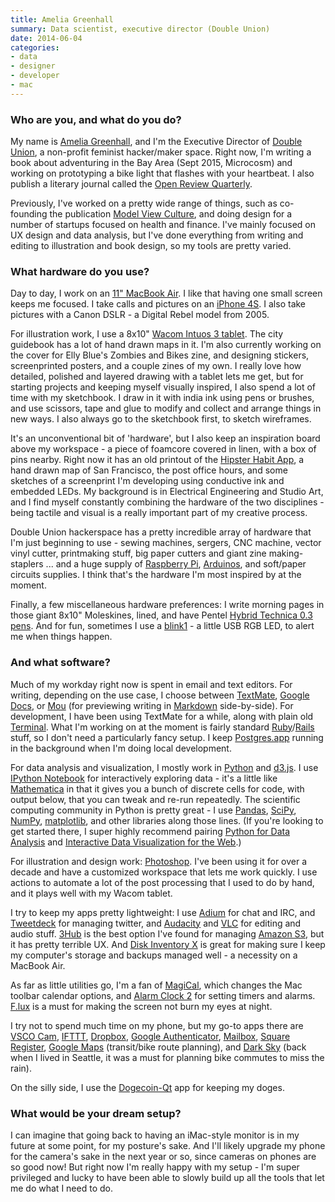 ```yaml
---
title: Amelia Greenhall
summary: Data scientist, executive director (Double Union)
date: 2014-06-04
categories:
- data
- designer
- developer
- mac
---
```


### Who are you, and what do you do?

My name is [Amelia Greenhall](http://www.ameliagreenhall.com/ "Amelia's website."), and I'm the Executive Director of [Double Union](http://doubleunion.org/ "A feminist hacker space in San Francisco."), a non-profit feminist hacker/maker space. Right now, I'm writing a book about adventuring in the Bay Area (Sept 2015, Microcosm) and working on prototyping a bike light that flashes with your heartbeat. I also publish a literary journal called the [Open Review Quarterly](http://openreviewquarterly.com/ "Amelia's literary journal.").

Previously, I've worked on a pretty wide range of things, such as co-founding the publication [Model View Culture](http://modelviewculture.com/ "A tech and diversity publication."), and doing design for a number of startups focused on health and finance. I've mainly focused on UX design and data analysis, but I've done everything from writing and editing to illustration and book design, so my tools are pretty varied.

### What hardware do you use?

Day to day, I work on an [11" MacBook Air][macbook-air]. I like that having one small screen keeps me focused. I take calls and pictures on an [iPhone 4S][iphone-4s]. I also take pictures with a Canon DSLR - a Digital Rebel model from 2005.

For illustration work, I use a 8x10" [Wacom Intuos 3 tablet][intuos]. The city guidebook has a lot of hand drawn maps in it. I'm also currently working on the cover for Elly Blue's Zombies and Bikes zine, and designing stickers, screenprinted posters, and a couple zines of my own. I really love how detailed, polished and layered drawing with a tablet lets me get, but for starting projects and keeping myself visually inspired, I also spend a lot of time with my sketchbook. I draw in it with india ink using pens or brushes, and use scissors, tape and glue to modify and collect and arrange things in new ways. I also always go to the sketchbook first, to sketch wireframes.

It's an unconventional bit of 'hardware', but I also keep an inspiration board above my workspace - a piece of foamcore covered in linen, with a box of pins nearby. Right now it has an old printout of the [Hipster Habit App](http://hipsterhabitapp.com/ "A printable habit book."), a hand drawn map of San Francisco, the post office hours, and some sketches of a screenprint I'm developing using conductive ink and embedded LEDs. My background is in Electrical Engineering and Studio Art, and I find myself constantly combining the hardware of the two disciplines - being tactile and visual is a really important part of my creative process.

Double Union hackerspace has a pretty incredible array of hardware that I'm just beginning to use - sewing machines, sergers, CNC machine, vector vinyl cutter, printmaking stuff, big paper cutters and giant zine making-staplers ... and a huge supply of [Raspberry Pi][raspberry-pi], [Arduinos][arduino], and soft/paper circuits supplies. I think that's the hardware I'm most inspired by at the moment.

Finally, a few miscellaneous hardware preferences: I write morning pages in those giant 8x10" Moleskines, lined, and have Pentel [Hybrid Technica 0.3 pens][hybrid-technica-0.3mm]. And for fun, sometimes I use a [blink1][] - a little USB RGB LED, to alert me when things happen.

### And what software?

Much of my workday right now is spent in email and text editors. For writing, depending on the use case, I choose between [TextMate][], [Google Docs][google-docs], or [Mou][] (for previewing writing in [Markdown][] side-by-side). For development, I have been using TextMate for a while, along with plain old [Terminal][]. What I'm working on at the moment is fairly standard [Ruby][]/[Rails][] stuff, so I don't need a particularly fancy setup. I keep [Postgres.app][postgres.app] running in the background when I'm doing local development.

For data analysis and visualization, I mostly work in [Python][] and [d3.js][]. I use [IPython Notebook][ipython-notebook] for interactively exploring data - it's a little like [Mathematica][] in that it gives you a bunch of discrete cells for code, with output below, that you can tweak and re-run repeatedly. The scientific computing community in Python is pretty great - I use [Pandas][], [SciPy][], [NumPy][], [matplotlib][], and other libraries along those lines. (If you're looking to get started there, I super highly recommend pairing [Python for Data Analysis](http://shop.oreilly.com/product/0636920023784.do "A book about using Python for data analysis.") and [Interactive Data Visualization for the Web](http://chimera.labs.oreilly.com/books/1230000000345/ "A book about displaying interactive data on the web.").)

For illustration and design work: [Photoshop][]. I've been using it for over a decade and have a customized workspace that lets me work quickly. I use actions to automate a lot of the post processing that I used to do by hand, and it plays well with my Wacom tablet.

I try to keep my apps pretty lightweight: I use [Adium][] for chat and IRC, and [Tweetdeck][] for managing twitter, and [Audacity][] and [VLC][] for editing and audio stuff. [3Hub][] is the best option I've found for managing [Amazon S3][s3], but it has pretty terrible UX. And [Disk Inventory X][disk-inventory-x] is great for making sure I keep my computer's storage and backups managed well - a necessity on a MacBook Air.

As far as little utilities go, I'm a fan of [MagiCal][], which changes the Mac toolbar calendar options, and [Alarm Clock 2][alarm-clock] for setting timers and alarms. [F.lux][] is a must for making the screen not burn my eyes at night.

I try not to spend much time on my phone, but my go-to apps there are [VSCO Cam][vsco-ios], [IFTTT][ifttt-ios], [Dropbox][dropbox-ios], [Google Authenticator][google-authenticator-ios], [Mailbox][], [Square Register][square-register-ios], [Google Maps][google-maps-ios] (transit/bike route planning), and [Dark Sky][dark-sky-ios] (back when I lived in Seattle, it was a must for planning bike commutes to miss the rain).

On the silly side, I use the [Dogecoin-Qt][dogecoin] app for keeping my doges.

### What would be your dream setup?

I can imagine that going back to having an iMac-style monitor is in my future at some point, for my posture's sake. And I'll likely upgrade my phone for the camera's sake in the next year or so, since cameras on phones are so good now! But right now I'm really happy with my setup - I'm super privileged and lucky to have been able to slowly build up all the tools that let me do what I need to do.

[3hub]: http://s3browser.com/ "A Mac client for Amazon's S3."
[adium]: https://en.wikipedia.org/wiki/Adium "A multi-protocol chat application for the Mac."
[alarm-clock]: http://osx.iusethis.com/app/alarmclock2 "An alarm clock application for Mac OS X."
[arduino]: https://www.arduino.cc/ "Open-source prototyping hardware."
[audacity]: https://sourceforge.net/projects/audacity/ "An open-source, cross-platform audio editor."
[blink1]: https://blink1.thingm.com/ "A programmable USB LED indicator light."
[d3.js]: https://d3js.org/ "A Javascript framework for manipulating data."
[dark-sky-ios]: https://darksky.net/app/ "A weather app."
[disk-inventory-x]: http://www.derlien.com "An application for Mac OS X that shows a breakdown of disk usage."
[dogecoin]: https://github.com/dogecoin/dogecoin "A client for the virtual currency."
[dropbox-ios]: https://www.dropbox.com/iphoneapp "An iOS version of the syncing software."
[f.lux]: https://justgetflux.com/ "A tool to make the colour of your screen adapt to the current time of day."
[google-authenticator-ios]: https://itunes.apple.com/us/app/google-authenticator/id388497605 "An app providing 2-step login verification for your accounts."
[google-docs]: https://en.wikipedia.org/wiki/Google_Docs "A web-based office suite."
[google-maps-ios]: https://itunes.apple.com/us/app/id585027354 "An app for the map service."
[hybrid-technica-0.3mm]: https://www.amazon.com/Pentel-Hybrid-Technica-Ultra-KN103-A/dp/B003VV5M4O "A pen."
[ifttt-ios]: https://itunes.apple.com/us/app/ifttt/id660944635 "An app for the flexible web utility."
[intuos]: https://www.wacom.com/en-us/products/pen-tablets/intuos "A pen tablet."
[iphone-4s]: https://en.wikipedia.org/wiki/IPhone_4S "A smartphone."
[ipython-notebook]: http://ipython.org/notebook.html "A web-based Python environment."
[macbook-air]: https://www.apple.com/macbook-air/ "A very thin laptop."
[magical]: http://www.charcoaldesign.co.uk/magical "An alternate date/time menubar item for Mac OS X."
[mailbox]: http://www.mailboxapp.com/ "A email client."
[markdown]: https://daringfireball.net/projects/markdown/ "An email-like format for marking up text."
[mathematica]: http://www.wolfram.com/mathematica/ "Computation and simulation software."
[matplotlib]: https://matplotlib.org/ "A Python library for 2D plotting."
[mou]: http://25.io/mou/ "A Markdown text editor for the Mac."
[numpy]: https://www.numpy.org/ "A Python package for scientific computing."
[pandas]: https://pandas.pydata.org/ "A Python data analysis library."
[photoshop]: https://www.adobe.com/products/photoshop.html "A bitmap image editor."
[postgres.app]: http://postgresapp.com "A bundled installation of Postgres for Mac OS X."
[python]: https://www.python.org/ "An interpreted scripting language."
[rails]: https://rubyonrails.org/ "A Ruby-based web framework."
[raspberry-pi]: https://en.wikipedia.org/wiki/Raspberry_Pi "A single-board hackable computer."
[ruby]: https://www.ruby-lang.org/en/ "An interpreted scripting language."
[s3]: https://aws.amazon.com/s3/ "Cloud-based Internet storage magic."
[scipy]: https://www.scipy.org/ "A collection of scientific tools for Python."
[square-register-ios]: https://itunes.apple.com/us/app/square-register/id335393788 "An app for accepting credit cards via a dedicated card reader."
[terminal]: https://en.wikipedia.org/wiki/Terminal_(OS_X) "A console application included with Mac OS X."
[textmate]: https://macromates.com/ "A text editor for the Mac."
[tweetdeck]: https://about.twitter.com/products/tweetdeck "A multi-column Twitter client."
[vlc]: http://www.videolan.org/vlc/ "An open-source media player."
[vsco-ios]: https://apps.apple.com/app/vsco-cam/id588013838 "A camera app."
